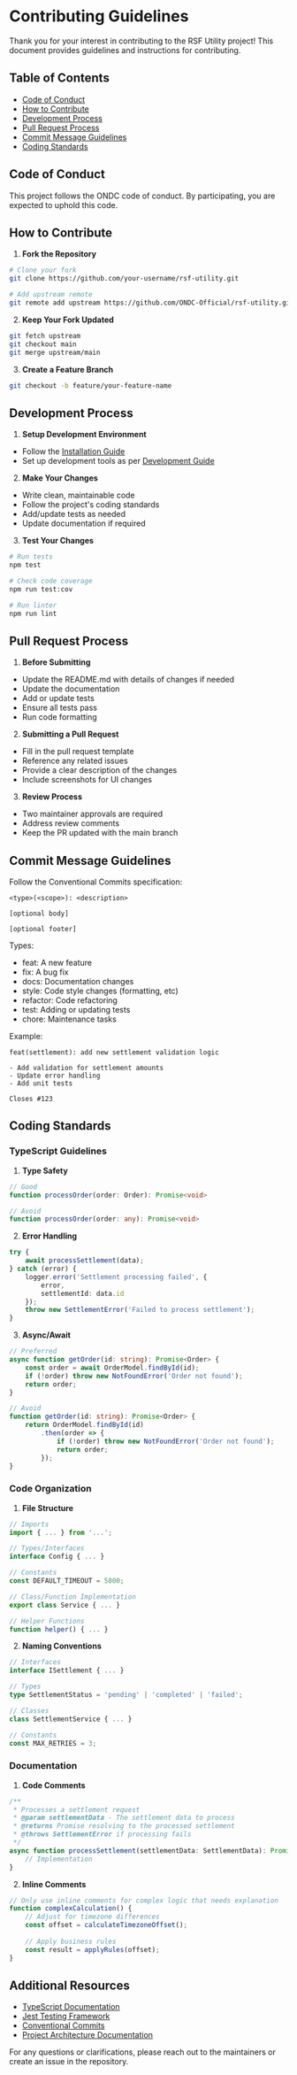 # Contributing Guidelines

Thank you for your interest in contributing to the RSF Utility project! This document provides guidelines and instructions for contributing.

## Table of Contents
- [Code of Conduct](#code-of-conduct)
- [How to Contribute](#how-to-contribute)
- [Development Process](#development-process)
- [Pull Request Process](#pull-request-process)
- [Commit Message Guidelines](#commit-message-guidelines)
- [Coding Standards](#coding-standards)

## Code of Conduct

This project follows the ONDC code of conduct. By participating, you are expected to uphold this code.

## How to Contribute

1. **Fork the Repository**
```bash
# Clone your fork
git clone https://github.com/your-username/rsf-utility.git

# Add upstream remote
git remote add upstream https://github.com/ONDC-Official/rsf-utility.git
```

2. **Keep Your Fork Updated**
```bash
git fetch upstream
git checkout main
git merge upstream/main
```

3. **Create a Feature Branch**
```bash
git checkout -b feature/your-feature-name
```

## Development Process

1. **Setup Development Environment**
- Follow the [Installation Guide](./INSTALLATION.md)
- Set up development tools as per [Development Guide](./DEVELOPMENT.md)

2. **Make Your Changes**
- Write clean, maintainable code
- Follow the project's coding standards
- Add/update tests as needed
- Update documentation if required

3. **Test Your Changes**
```bash
# Run tests
npm test

# Check code coverage
npm run test:cov

# Run linter
npm run lint
```

## Pull Request Process

1. **Before Submitting**
- Update the README.md with details of changes if needed
- Update the documentation
- Add or update tests
- Ensure all tests pass
- Run code formatting

2. **Submitting a Pull Request**
- Fill in the pull request template
- Reference any related issues
- Provide a clear description of the changes
- Include screenshots for UI changes

3. **Review Process**
- Two maintainer approvals are required
- Address review comments
- Keep the PR updated with the main branch

## Commit Message Guidelines

Follow the Conventional Commits specification:

```
<type>(<scope>): <description>

[optional body]

[optional footer]
```

Types:
- feat: A new feature
- fix: A bug fix
- docs: Documentation changes
- style: Code style changes (formatting, etc)
- refactor: Code refactoring
- test: Adding or updating tests
- chore: Maintenance tasks

Example:
```
feat(settlement): add new settlement validation logic

- Add validation for settlement amounts
- Update error handling
- Add unit tests

Closes #123
```

## Coding Standards

### TypeScript Guidelines

1. **Type Safety**
```typescript
// Good
function processOrder(order: Order): Promise<void>

// Avoid
function processOrder(order: any): Promise<void>
```

2. **Error Handling**
```typescript
try {
    await processSettlement(data);
} catch (error) {
    logger.error('Settlement processing failed', {
        error,
        settlementId: data.id
    });
    throw new SettlementError('Failed to process settlement');
}
```

3. **Async/Await**
```typescript
// Preferred
async function getOrder(id: string): Promise<Order> {
    const order = await OrderModel.findById(id);
    if (!order) throw new NotFoundError('Order not found');
    return order;
}

// Avoid
function getOrder(id: string): Promise<Order> {
    return OrderModel.findById(id)
        .then(order => {
            if (!order) throw new NotFoundError('Order not found');
            return order;
        });
}
```

### Code Organization

1. **File Structure**
```typescript
// Imports
import { ... } from '...';

// Types/Interfaces
interface Config { ... }

// Constants
const DEFAULT_TIMEOUT = 5000;

// Class/Function Implementation
export class Service { ... }

// Helper Functions
function helper() { ... }
```

2. **Naming Conventions**
```typescript
// Interfaces
interface ISettlement { ... }

// Types
type SettlementStatus = 'pending' | 'completed' | 'failed';

// Classes
class SettlementService { ... }

// Constants
const MAX_RETRIES = 3;
```

### Documentation

1. **Code Comments**
```typescript
/**
 * Processes a settlement request
 * @param settlementData - The settlement data to process
 * @returns Promise resolving to the processed settlement
 * @throws SettlementError if processing fails
 */
async function processSettlement(settlementData: SettlementData): Promise<Settlement> {
    // Implementation
}
```

2. **Inline Comments**
```typescript
// Only use inline comments for complex logic that needs explanation
function complexCalculation() {
    // Adjust for timezone differences
    const offset = calculateTimezoneOffset();
    
    // Apply business rules
    const result = applyRules(offset);
}
```

## Additional Resources

- [TypeScript Documentation](https://www.typescriptlang.org/docs/)
- [Jest Testing Framework](https://jestjs.io/docs/getting-started)
- [Conventional Commits](https://www.conventionalcommits.org/)
- [Project Architecture Documentation](./ARCHITECTURE.md)

For any questions or clarifications, please reach out to the maintainers or create an issue in the repository.
